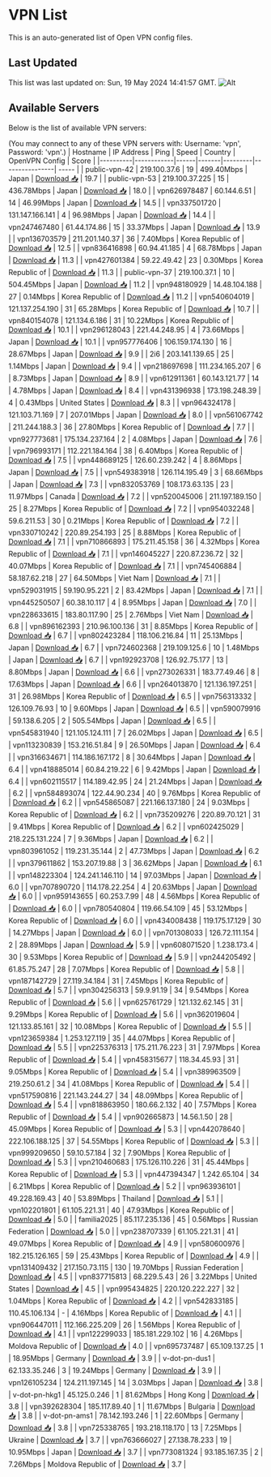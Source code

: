 # VPN List

This is an auto-generated list of Open VPN config files.

## Last Updated

This list was last updated on: Sun, 19 May 2024 14:41:57 GMT.
![Alt](https://repobeats.axiom.co/api/embed/186b98318ef1479477931607c1ad7d823f12451f.svg "Repobeats analytics image")

## Available Servers

Below is the list of available VPN servers:

(You may connect to any of these VPN servers with: Username: 'vpn', Password: 'vpn'.)
| Hostname | IP Address | Ping | Speed | Country | OpenVPN Config | Score |
|----------|------------|------|-------|---------|----------------| ----- |
| public-vpn-42 | 219.100.37.6 | 19 | 499.40Mbps | Japan | [Download 📥](./configs/server_0_JP.ovpn) | 19.7 |
| public-vpn-53 | 219.100.37.225 | 15 | 436.78Mbps | Japan | [Download 📥](./configs/server_1_JP.ovpn) | 18.0 |
| vpn626978487 | 60.144.6.51 | 14 | 46.99Mbps | Japan | [Download 📥](./configs/server_2_JP.ovpn) | 14.5 |
| vpn337501720 | 131.147.166.141 | 4 | 96.98Mbps | Japan | [Download 📥](./configs/server_3_JP.ovpn) | 14.4 |
| vpn247467480 | 61.44.174.86 | 15 | 33.37Mbps | Japan | [Download 📥](./configs/server_4_JP.ovpn) | 13.9 |
| vpn136703579 | 211.201.140.37 | 36 | 7.40Mbps | Korea Republic of | [Download 📥](./configs/server_5_KR.ovpn) | 12.5 |
| vpn836416898 | 60.94.41.185 | 4 | 68.78Mbps | Japan | [Download 📥](./configs/server_6_JP.ovpn) | 11.3 |
| vpn427601384 | 59.22.49.42 | 23 | 0.30Mbps | Korea Republic of | [Download 📥](./configs/server_7_KR.ovpn) | 11.3 |
| public-vpn-37 | 219.100.37.1 | 10 | 504.45Mbps | Japan | [Download 📥](./configs/server_8_JP.ovpn) | 11.2 |
| vpn948180929 | 14.48.104.188 | 27 | 0.14Mbps | Korea Republic of | [Download 📥](./configs/server_9_KR.ovpn) | 11.2 |
| vpn540604019 | 121.137.254.190 | 31 | 65.28Mbps | Korea Republic of | [Download 📥](./configs/server_10_KR.ovpn) | 10.7 |
| vpn840154078 | 121.134.6.186 | 31 | 10.22Mbps | Korea Republic of | [Download 📥](./configs/server_11_KR.ovpn) | 10.1 |
| vpn296128043 | 221.44.248.95 | 4 | 73.66Mbps | Japan | [Download 📥](./configs/server_12_JP.ovpn) | 10.1 |
| vpn957776406 | 106.159.174.130 | 16 | 28.67Mbps | Japan | [Download 📥](./configs/server_13_JP.ovpn) | 9.9 |
| 2i6 | 203.141.139.65 | 25 | 1.14Mbps | Japan | [Download 📥](./configs/server_14_JP.ovpn) | 9.4 |
| vpn218697698 | 111.234.165.207 | 6 | 8.73Mbps | Japan | [Download 📥](./configs/server_15_JP.ovpn) | 8.9 |
| vpn612911361 | 60.143.121.77 | 14 | 4.78Mbps | Japan | [Download 📥](./configs/server_16_JP.ovpn) | 8.4 |
| vpn431396938 | 173.198.248.39 | 4 | 0.43Mbps | United States | [Download 📥](./configs/server_17_US.ovpn) | 8.3 |
| vpn964324178 | 121.103.71.169 | 7 | 207.01Mbps | Japan | [Download 📥](./configs/server_18_JP.ovpn) | 8.0 |
| vpn561067742 | 211.244.188.3 | 36 | 27.80Mbps | Korea Republic of | [Download 📥](./configs/server_19_KR.ovpn) | 7.7 |
| vpn927773681 | 175.134.237.164 | 2 | 4.08Mbps | Japan | [Download 📥](./configs/server_20_JP.ovpn) | 7.6 |
| vpn796993171 | 112.221.184.164 | 38 | 6.40Mbps | Korea Republic of | [Download 📥](./configs/server_21_KR.ovpn) | 7.5 |
| vpn448689125 | 126.60.239.242 | 4 | 8.86Mbps | Japan | [Download 📥](./configs/server_22_JP.ovpn) | 7.5 |
| vpn549383918 | 126.114.195.49 | 3 | 68.66Mbps | Japan | [Download 📥](./configs/server_23_JP.ovpn) | 7.3 |
| vpn832053769 | 108.173.63.135 | 23 | 11.97Mbps | Canada | [Download 📥](./configs/server_24_CA.ovpn) | 7.2 |
| vpn520045006 | 211.197.189.150 | 25 | 8.27Mbps | Korea Republic of | [Download 📥](./configs/server_25_KR.ovpn) | 7.2 |
| vpn954032248 | 59.6.211.53 | 30 | 0.21Mbps | Korea Republic of | [Download 📥](./configs/server_26_KR.ovpn) | 7.2 |
| vpn330710242 | 220.89.254.193 | 25 | 8.88Mbps | Korea Republic of | [Download 📥](./configs/server_27_KR.ovpn) | 7.1 |
| vpn710866893 | 175.211.45.158 | 36 | 4.32Mbps | Korea Republic of | [Download 📥](./configs/server_28_KR.ovpn) | 7.1 |
| vpn146045227 | 220.87.236.72 | 32 | 40.07Mbps | Korea Republic of | [Download 📥](./configs/server_29_KR.ovpn) | 7.1 |
| vpn745406884 | 58.187.62.218 | 27 | 64.50Mbps | Viet Nam | [Download 📥](./configs/server_30_VN.ovpn) | 7.1 |
| vpn529031915 | 59.190.95.221 | 2 | 83.42Mbps | Japan | [Download 📥](./configs/server_31_JP.ovpn) | 7.1 |
| vpn445250507 | 60.38.10.117 | 4 | 8.95Mbps | Japan | [Download 📥](./configs/server_32_JP.ovpn) | 7.0 |
| vpn228633615 | 183.80.117.90 | 25 | 2.76Mbps | Viet Nam | [Download 📥](./configs/server_33_VN.ovpn) | 6.8 |
| vpn896162393 | 210.96.100.136 | 31 | 8.85Mbps | Korea Republic of | [Download 📥](./configs/server_34_KR.ovpn) | 6.7 |
| vpn802423284 | 118.106.216.84 | 11 | 25.13Mbps | Japan | [Download 📥](./configs/server_35_JP.ovpn) | 6.7 |
| vpn724602368 | 219.109.125.6 | 10 | 1.48Mbps | Japan | [Download 📥](./configs/server_36_JP.ovpn) | 6.7 |
| vpn192923708 | 126.92.75.177 | 13 | 8.80Mbps | Japan | [Download 📥](./configs/server_37_JP.ovpn) | 6.6 |
| vpn273026331 | 183.77.49.46 | 8 | 17.63Mbps | Japan | [Download 📥](./configs/server_38_JP.ovpn) | 6.6 |
| vpn264013870 | 121.136.197.251 | 31 | 26.98Mbps | Korea Republic of | [Download 📥](./configs/server_39_KR.ovpn) | 6.5 |
| vpn756313332 | 126.109.76.93 | 10 | 9.60Mbps | Japan | [Download 📥](./configs/server_40_JP.ovpn) | 6.5 |
| vpn590079916 | 59.138.6.205 | 2 | 505.54Mbps | Japan | [Download 📥](./configs/server_41_JP.ovpn) | 6.5 |
| vpn545831940 | 121.105.124.111 | 7 | 26.02Mbps | Japan | [Download 📥](./configs/server_42_JP.ovpn) | 6.5 |
| vpn113230839 | 153.216.51.84 | 9 | 26.50Mbps | Japan | [Download 📥](./configs/server_43_JP.ovpn) | 6.4 |
| vpn316634671 | 114.186.167.172 | 8 | 30.64Mbps | Japan | [Download 📥](./configs/server_44_JP.ovpn) | 6.4 |
| vpn418885014 | 60.84.219.22 | 6 | 9.42Mbps | Japan | [Download 📥](./configs/server_45_JP.ovpn) | 6.4 |
| vpn602115517 | 114.189.42.95 | 24 | 21.24Mbps | Japan | [Download 📥](./configs/server_46_JP.ovpn) | 6.2 |
| vpn584893074 | 122.44.90.234 | 40 | 9.76Mbps | Korea Republic of | [Download 📥](./configs/server_47_KR.ovpn) | 6.2 |
| vpn545865087 | 221.166.137.180 | 24 | 9.03Mbps | Korea Republic of | [Download 📥](./configs/server_48_KR.ovpn) | 6.2 |
| vpn735209276 | 220.89.70.121 | 31 | 9.41Mbps | Korea Republic of | [Download 📥](./configs/server_49_KR.ovpn) | 6.2 |
| vpn602425029 | 218.225.131.224 | 7 | 9.36Mbps | Japan | [Download 📥](./configs/server_50_JP.ovpn) | 6.2 |
| vpn803961052 | 119.231.35.144 | 2 | 47.73Mbps | Japan | [Download 📥](./configs/server_51_JP.ovpn) | 6.2 |
| vpn379611862 | 153.207.19.88 | 3 | 36.62Mbps | Japan | [Download 📥](./configs/server_52_JP.ovpn) | 6.1 |
| vpn148223304 | 124.241.146.110 | 14 | 97.03Mbps | Japan | [Download 📥](./configs/server_53_JP.ovpn) | 6.0 |
| vpn707890720 | 114.178.22.254 | 4 | 20.63Mbps | Japan | [Download 📥](./configs/server_54_JP.ovpn) | 6.0 |
| vpn959143655 | 60.253.7.99 | 48 | 4.56Mbps | Korea Republic of | [Download 📥](./configs/server_55_KR.ovpn) | 6.0 |
| vpn780540804 | 119.66.54.109 | 45 | 53.12Mbps | Korea Republic of | [Download 📥](./configs/server_56_KR.ovpn) | 6.0 |
| vpn434008438 | 119.175.17.129 | 30 | 14.27Mbps | Japan | [Download 📥](./configs/server_57_JP.ovpn) | 6.0 |
| vpn701308033 | 126.72.111.154 | 2 | 28.89Mbps | Japan | [Download 📥](./configs/server_58_JP.ovpn) | 5.9 |
| vpn608071520 | 1.238.173.4 | 30 | 9.53Mbps | Korea Republic of | [Download 📥](./configs/server_59_KR.ovpn) | 5.9 |
| vpn244205492 | 61.85.75.247 | 28 | 7.07Mbps | Korea Republic of | [Download 📥](./configs/server_60_KR.ovpn) | 5.8 |
| vpn187142729 | 27.119.34.184 | 31 | 7.45Mbps | Korea Republic of | [Download 📥](./configs/server_61_KR.ovpn) | 5.7 |
| vpn304256313 | 59.9.91.19 | 34 | 9.54Mbps | Korea Republic of | [Download 📥](./configs/server_62_KR.ovpn) | 5.6 |
| vpn625761729 | 121.132.62.145 | 31 | 9.29Mbps | Korea Republic of | [Download 📥](./configs/server_63_KR.ovpn) | 5.6 |
| vpn362019604 | 121.133.85.161 | 32 | 10.08Mbps | Korea Republic of | [Download 📥](./configs/server_64_KR.ovpn) | 5.5 |
| vpn123659384 | 1.253.127.119 | 35 | 44.07Mbps | Korea Republic of | [Download 📥](./configs/server_65_KR.ovpn) | 5.5 |
| vpn225376313 | 175.211.76.223 | 31 | 7.97Mbps | Korea Republic of | [Download 📥](./configs/server_66_KR.ovpn) | 5.4 |
| vpn458315677 | 118.34.45.93 | 31 | 9.05Mbps | Korea Republic of | [Download 📥](./configs/server_67_KR.ovpn) | 5.4 |
| vpn389963509 | 219.250.61.2 | 34 | 41.08Mbps | Korea Republic of | [Download 📥](./configs/server_68_KR.ovpn) | 5.4 |
| vpn517590816 | 221.143.244.27 | 34 | 48.09Mbps | Korea Republic of | [Download 📥](./configs/server_69_KR.ovpn) | 5.4 |
| vpn818863950 | 180.66.2.132 | 40 | 7.57Mbps | Korea Republic of | [Download 📥](./configs/server_70_KR.ovpn) | 5.4 |
| vpn902665873 | 14.56.1.50 | 28 | 45.09Mbps | Korea Republic of | [Download 📥](./configs/server_71_KR.ovpn) | 5.3 |
| vpn442078640 | 222.106.188.125 | 37 | 54.55Mbps | Korea Republic of | [Download 📥](./configs/server_72_KR.ovpn) | 5.3 |
| vpn999209650 | 59.10.57.184 | 32 | 7.90Mbps | Korea Republic of | [Download 📥](./configs/server_73_KR.ovpn) | 5.3 |
| vpn210460683 | 175.126.110.226 | 31 | 45.44Mbps | Korea Republic of | [Download 📥](./configs/server_74_KR.ovpn) | 5.3 |
| vpn447394347 | 1.242.65.104 | 34 | 6.21Mbps | Korea Republic of | [Download 📥](./configs/server_75_KR.ovpn) | 5.2 |
| vpn963936101 | 49.228.169.43 | 40 | 53.89Mbps | Thailand | [Download 📥](./configs/server_76_TH.ovpn) | 5.1 |
| vpn102201801 | 61.105.221.31 | 40 | 47.93Mbps | Korea Republic of | [Download 📥](./configs/server_77_KR.ovpn) | 5.0 |
| familia2025 | 85.117.235.136 | 45 | 0.56Mbps | Russian Federation | [Download 📥](./configs/server_78_RU.ovpn) | 5.0 |
| vpn238707339 | 61.105.221.31 | 41 | 49.07Mbps | Korea Republic of | [Download 📥](./configs/server_79_KR.ovpn) | 4.9 |
| vpn580600976 | 182.215.126.165 | 59 | 25.43Mbps | Korea Republic of | [Download 📥](./configs/server_80_KR.ovpn) | 4.9 |
| vpn131409432 | 217.150.73.115 | 130 | 19.70Mbps | Russian Federation | [Download 📥](./configs/server_81_RU.ovpn) | 4.5 |
| vpn837715813 | 68.229.5.43 | 26 | 3.22Mbps | United States | [Download 📥](./configs/server_82_US.ovpn) | 4.5 |
| vpn995434825 | 220.120.222.227 | 32 | 1.04Mbps | Korea Republic of | [Download 📥](./configs/server_83_KR.ovpn) | 4.2 |
| vpn542833185 | 110.45.106.134 | - | 4.16Mbps | Korea Republic of | [Download 📥](./configs/server_84_KR.ovpn) | 4.1 |
| vpn906447011 | 112.166.225.209 | 26 | 1.56Mbps | Korea Republic of | [Download 📥](./configs/server_85_KR.ovpn) | 4.1 |
| vpn122299033 | 185.181.229.102 | 16 | 4.26Mbps | Moldova Republic of | [Download 📥](./configs/server_86_MD.ovpn) | 4.0 |
| vpn695737487 | 65.109.137.25 | 1 | 18.95Mbps | Germany | [Download 📥](./configs/server_87_DE.ovpn) | 3.9 |
| v-dot-pn-dus1 | 62.133.35.246 | 3 | 19.24Mbps | Germany | [Download 📥](./configs/server_88_DE.ovpn) | 3.9 |
| vpn126105234 | 124.211.197.145 | 14 | 3.03Mbps | Japan | [Download 📥](./configs/server_89_JP.ovpn) | 3.8 |
| v-dot-pn-hkg1 | 45.125.0.246 | 1 | 81.62Mbps | Hong Kong | [Download 📥](./configs/server_90_HK.ovpn) | 3.8 |
| vpn392628304 | 185.117.89.40 | 1 | 11.67Mbps | Bulgaria | [Download 📥](./configs/server_91_BG.ovpn) | 3.8 |
| v-dot-pn-ams1 | 78.142.193.246 | 1 | 22.60Mbps | Germany | [Download 📥](./configs/server_92_DE.ovpn) | 3.8 |
| vpn725338765 | 193.218.118.170 | 13 | 7.25Mbps | Ukraine | [Download 📥](./configs/server_93_UA.ovpn) | 3.7 |
| vpn763666027 | 27.138.78.233 | 19 | 10.95Mbps | Japan | [Download 📥](./configs/server_94_JP.ovpn) | 3.7 |
| vpn773081324 | 93.185.167.35 | 2 | 7.26Mbps | Moldova Republic of | [Download 📥](./configs/server_95_MD.ovpn) | 3.7 |

